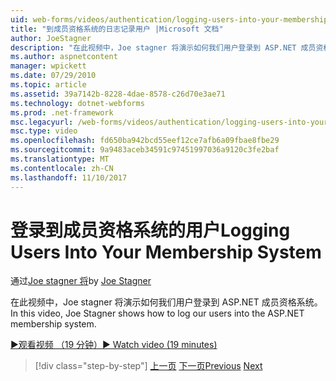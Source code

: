 ```yaml
---
uid: web-forms/videos/authentication/logging-users-into-your-membership-system
title: "到成员资格系统的日志记录用户 |Microsoft 文档"
author: JoeStagner
description: "在此视频中，Joe stagner 将演示如何我们用户登录到 ASP.NET 成员资格系统。"
ms.author: aspnetcontent
manager: wpickett
ms.date: 07/29/2010
ms.topic: article
ms.assetid: 39a7142b-8228-4dae-8578-c26d70e3ae71
ms.technology: dotnet-webforms
ms.prod: .net-framework
msc.legacyurl: /web-forms/videos/authentication/logging-users-into-your-membership-system
msc.type: video
ms.openlocfilehash: fd650ba942bcd55eef12ce7afb6a09fbae8fbe29
ms.sourcegitcommit: 9a9483aceb34591c97451997036a9120c3fe2baf
ms.translationtype: MT
ms.contentlocale: zh-CN
ms.lasthandoff: 11/10/2017
---
```

<a name="logging-users-into-your-membership-system"></a><span data-ttu-id="03dfc-103">登录到成员资格系统的用户</span><span class="sxs-lookup"><span data-stu-id="03dfc-103">Logging Users Into Your Membership System</span></span>
====================
<span data-ttu-id="03dfc-104">通过[Joe stagner 将](https://github.com/JoeStagner)</span><span class="sxs-lookup"><span data-stu-id="03dfc-104">by [Joe Stagner](https://github.com/JoeStagner)</span></span>

<span data-ttu-id="03dfc-105">在此视频中，Joe stagner 将演示如何我们用户登录到 ASP.NET 成员资格系统。</span><span class="sxs-lookup"><span data-stu-id="03dfc-105">In this video, Joe Stagner shows how to log our users into the ASP.NET membership system.</span></span>

[<span data-ttu-id="03dfc-106">&#9654;观看视频 （19 分钟）</span><span class="sxs-lookup"><span data-stu-id="03dfc-106">&#9654; Watch video (19 minutes)</span></span>](https://channel9.msdn.com/Blogs/ASP-NET-Site-Videos/logging-users-into-your-membership-system)

>[!div class="step-by-step"]
<span data-ttu-id="03dfc-107">[上一页](adding-users-to-your-membership-system.md)
[下一页](implement-the-registration-verification-pattern.md)</span><span class="sxs-lookup"><span data-stu-id="03dfc-107">[Previous](adding-users-to-your-membership-system.md)
[Next](implement-the-registration-verification-pattern.md)</span></span>
